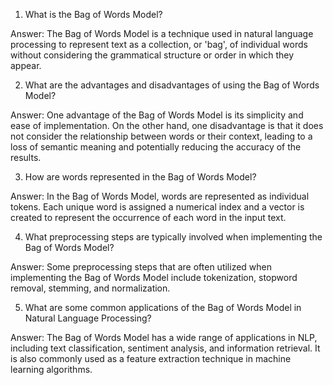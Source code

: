 1. What is the Bag of Words Model?

Answer: The Bag of Words Model is a technique used in natural language processing to represent text as a collection, or 'bag', of individual words without considering the grammatical structure or order in which they appear.

2. What are the advantages and disadvantages of using the Bag of Words Model?

Answer: One advantage of the Bag of Words Model is its simplicity and ease of implementation. On the other hand, one disadvantage is that it does not consider the relationship between words or their context, leading to a loss of semantic meaning and potentially reducing the accuracy of the results.

3. How are words represented in the Bag of Words Model?

Answer: In the Bag of Words Model, words are represented as individual tokens. Each unique word is assigned a numerical index and a vector is created to represent the occurrence of each word in the input text.

4. What preprocessing steps are typically involved when implementing the Bag of Words Model?

Answer: Some preprocessing steps that are often utilized when implementing the Bag of Words Model include tokenization, stopword removal, stemming, and normalization.

5. What are some common applications of the Bag of Words Model in Natural Language Processing?

Answer: The Bag of Words Model has a wide range of applications in NLP, including text classification, sentiment analysis, and information retrieval. It is also commonly used as a feature extraction technique in machine learning algorithms.